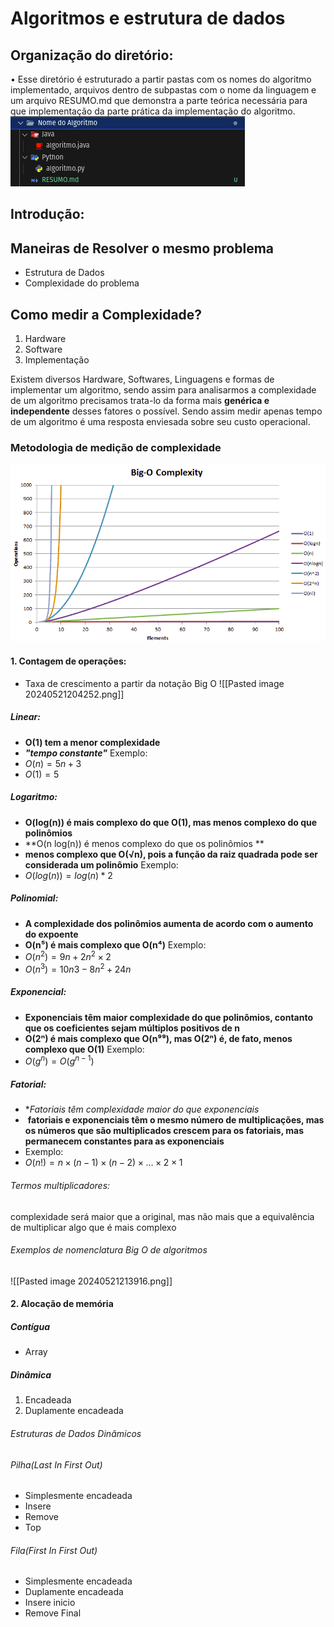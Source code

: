 
# Algoritmos e estrutura de dados

## Organização do diretório:
• Esse diretório é estruturado a partir pastas com os nomes do algoritmo implementado, arquivos dentro de subpastas com o nome da linguagem e um arquivo RESUMO.md que demonstra a parte teórica necessária para que implementação da parte prática da implementação do algoritmo. 
![Alt text](image-1.png)

## Introdução:

## Maneiras de Resolver o mesmo problema
* Estrutura de Dados
* Complexidade do problema
## Como medir a Complexidade?

1. Hardware
2. Software
3. Implementação

Existem diversos Hardware, Softwares, Linguagens e formas de implementar  um algoritmo, sendo assim para analisarmos a complexidade de um algoritmo precisamos trata-lo da forma mais **genérica e independente** desses fatores o possível. Sendo assim medir apenas tempo de um algoritmo é uma resposta enviesada sobre seu custo operacional.

### Metodologia de medição de complexidade
![Alt text](image.png)

#### 1. Contagem de operações:

* Taxa de crescimento a partir da notação Big O
![[Pasted image 20240521204252.png]]
##### Linear:
 * **O(1) tem a menor complexidade**
 * **_"tempo constante"_**
 Exemplo:
 * $O(n)=5n+3$
 * $O(1) = 5$
##### Logaritmo:
 * **O(log(n)) é mais complexo do que O(1), mas menos complexo do que polinômios**
 * **O(n log(n)) é menos complexo do que os polinômios **
 * **menos complexo que O(√n), pois a função da raiz quadrada pode ser considerada um polinômio**
  Exemplo:
 * $O(log(n)) = log(n) *2$

##### Polinomial:
* **A complexidade dos polinômios aumenta de acordo com o aumento do expoente**
 * **O(n⁵) é mais complexo que O(n⁴)**
 Exemplo:
* $O(n^2) = 9n+2n^2×2$
* $O(n^3) = 10n3−8n^2+24n​$
   
##### Exponencial:
 *  **Exponenciais têm maior complexidade do que polinômios, contanto que os coeficientes sejam múltiplos positivos de n**
 * **O(2ⁿ) é mais complexo que O(n⁹⁹), mas O(2ⁿ) é, de fato, menos complexo que O(1)**
  Exemplo:
 * $O(g^n) = O(g^{n-1})$

##### Fatorial:
*  **Fatoriais têm complexidade maior do que exponenciais*
*  **fatoriais e exponenciais têm o mesmo número de multiplicações, mas os números que são multiplicados crescem para os fatoriais, mas permanecem constantes para as exponenciais**
*  Exemplo:
* $O(n!) = n \times (n-1) \times (n-2) \times \ldots \times 2 \times 1$

###### Termos multiplicadores: 
complexidade será maior que a original, mas não mais que a equivalência de multiplicar algo que é mais complexo

###### Exemplos de nomenclatura Big O de algoritmos
![[Pasted image 20240521213916.png]]
#### 2. Alocação de memória

##### Contígua
* Array
##### Dinâmica
1. Encadeada
2. Duplamente encadeada
###### Estruturas de Dados Dinâmicos
###### Pilha(Last In First Out)
* Simplesmente encadeada
* Insere
* Remove
* Top

###### Fila(First In First Out)
* Simplesmente encadeada
* Duplamente encadeada
* Insere inicio
* Remove Final

